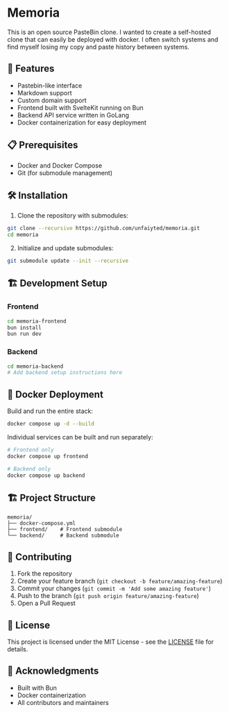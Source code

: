 # Memoria

This is an open source PasteBin clone. I wanted to create a self-hosted
clone that can easily be deployed with docker. I often switch systems and find myself
losing my copy and paste history between systems.

## 🚀 Features

- Pastebin-like interface
- Markdown support
- Custom domain support
- Frontend built with SvelteKit running on Bun
- Backend API service written in GoLang
- Docker containerization for easy deployment

## 📋 Prerequisites

- Docker and Docker Compose
- Git (for submodule management)

## 🛠️ Installation

1. Clone the repository with submodules:

```bash
git clone --recursive https://github.com/unfaiyted/memoria.git
cd memoria
```

2. Initialize and update submodules:

```bash
git submodule update --init --recursive
```

## 🏗️ Development Setup

### Frontend

```bash
cd memoria-frontend
bun install
bun run dev
```

### Backend

```bash
cd memoria-backend
# Add backend setup instructions here
```

## 🐳 Docker Deployment

Build and run the entire stack:

```bash
docker compose up -d --build
```

Individual services can be built and run separately:

```bash
# Frontend only
docker compose up frontend

# Backend only
docker compose up backend
```

## 🏗️ Project Structure

```
memoria/
├── docker-compose.yml
├── frontend/    # Frontend submodule
└── backend/     # Backend submodule
```

## 🤝 Contributing

1. Fork the repository
2. Create your feature branch (`git checkout -b feature/amazing-feature`)
3. Commit your changes (`git commit -m 'Add some amazing feature'`)
4. Push to the branch (`git push origin feature/amazing-feature`)
5. Open a Pull Request

## 📝 License

This project is licensed under the MIT License - see the [LICENSE](LICENSE) file for details.

## 🙏 Acknowledgments

- Built with Bun
- Docker containerization
- All contributors and maintainers
